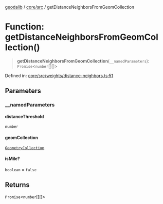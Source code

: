 [geodalib](../../../modules.md) / [core/src](../index.md) / getDistanceNeighborsFromGeomCollection

# Function: getDistanceNeighborsFromGeomCollection()

> **getDistanceNeighborsFromGeomCollection**(`__namedParameters`): `Promise`\<`number`[][]\>

Defined in: [core/src/weights/distance-neighbors.ts:51](https://github.com/GeoDaCenter/geoda-lib/blob/9716a45cca9cf3b644d6187deeb842d47f2b7a3a/js/packages/core/src/weights/distance-neighbors.ts#L51)

## Parameters

### \_\_namedParameters

#### distanceThreshold

`number`

#### geomCollection

[`GeometryCollection`](../classes/GeometryCollection.md)

#### isMile?

`boolean` = `false`

## Returns

`Promise`\<`number`[][]\>
